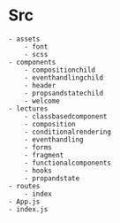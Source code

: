 # Src
    - assets
        - font
        - scss
    - components
        - compositionchild
        - eventhandlingchild
        - header
        - propsandstatechild
        - welcome
    - lectures
        - classbasedcomponent
        - composition
        - conditionalrendering
        - eventhandling
        - forms
        - fragment
        - functionalcomponents
        - hooks
        - propandstate
    - routes
        - index
    - App.js
    - index.js